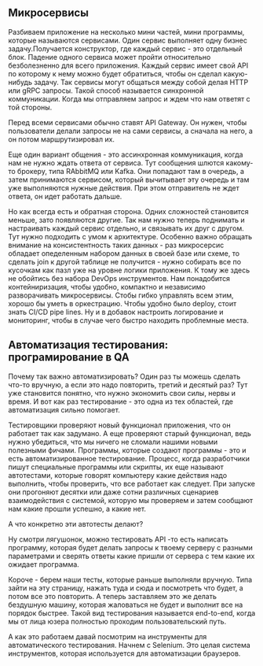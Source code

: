 ## Микросервисы 

Разбиваем приложение на несколько мини частей, мини программы, которые называются сервисами. Один сервис выполняет одну бизнес задачу.Получается конструктор, где каждый сервис - это отдельный блок. Падение одного сервиса может пройти относительно безболезненно для всего приложения. Каждый сервис имеет свой API по которому к нему можно будет обратиться, чтобы он сделал какую-нибудь задачу. Так сервисы могут общаться между собой делая HTTP или gRPC запросы. Такой способ называется синхронной коммуникации. Когда мы отправляем запрос и ждем что нам ответят с той стороны. 

Перед всеми сервисами обычно ставят API Gateway. Он нужен, чтобы пользователи делали запросы не на сами сервисы, а сначала на него, а он потом маршрутизировал их.  

Еще один вариант общения - это ассинхронная коммуникация, когда нам не нужно ждать ответа от сервиса. Тут сообщения шлются какому-то брокеру, типа RAbbitMQ или Kafka. Они попадают там в очередь, а затем принимаются сервисом, который вычитывает эту очередь и там уже выполняются нужные действия. При этом отправитель не ждет ответа, он идет работать дальше. 

Но как всегда есть и обратная сторона. Одних сложностей становится меньше, зато появляются другие. Так нам нужно теперь поднимать и настраивать каждый сервис отдельно, и связывать их друг с другом. Тут нужно подходить с умом к архитектуре. Особенно важно обращать внимание на консистентность таких данных - раз микросерсис обладает опеделенным набором данных в своей базе или схеме, то сделать join к другой таблице не получится - нужно собирать все по кусочкам как пазл уже на уровне логики приложения. К тому же здесь не обойтись без набора DevOps инструментов. Нам понадобится контейниризация, чтобы удобно, компактно и независимо разворачивать микросервисы. Стобы гибко управлять всем этим, хорошо бы уметь в оркестрацию. Чтобы удобно было deploy, стоит знать CI/CD pipe lines. Ну и в добавок настроить логирование и мониторинг, чтобы в случае чего быстро находить проблемные места.


## Автоматизация тестирования: програмирование в QA

Почему так важно автоматизировать? Один раз ты можешь сделать что-то вручную, а если это надо повторить, третий и десятый раз? Тут уже становится понятно, что нужно экономить свои силы, нервы и время. И вот как раз тестирование - это одна из тех областей, где автоматизация сильно помогает. 

Тестировщики проверяют новый функционал приложения, что он работает так как задумано. А еще проверяют старый функционал, ведь нужно убедиться, что мы ничего не сломали нашими новыми полезными фичами. Программы, которые создают программы - это и есть автоматизированное тестирование. Процесс, когда разработчики пишут специальные программы или скрипты, их еще называют автотестами, которые говорят компьютеру какие действия надо выполнить, чтобы проверить, что все работает как следует. При запуске они прогоняют десятки или даже сотни различных сценариев взаимодействия с системой, которую мы проверяем и затем сообщают нам какие прошли успешно, а какие нет. 

А что конкретно эти автотесты делают?

Ну смотри лягушонок, можно тестировать API -то есть написать программу, которая будет делать запросы к твоему серверу с разными параметрами и сверять ответы какие пришли от сервера с тем какие их ожидает программа. 


Короче - берем наши тесты, которые раньше выполняли вручную. Типа зайти на эту страницу, нажать туда и сюда и посмотреть что будет, а потом все это повторить. А теперь заставляем это же делать бездушную машину, которая жаловаться не будет и выполнит все на порядок быстрее. Такой вид тестирования называется end-to-end, когда мы от лица юзера полностью проходим пользовательский путь. 

А как это работаем давай посмотрим на инструменты для автоматического тестирования. Начнем с Selenium. Это целая система инструментов, которая используется для автоматизации браузеров. 